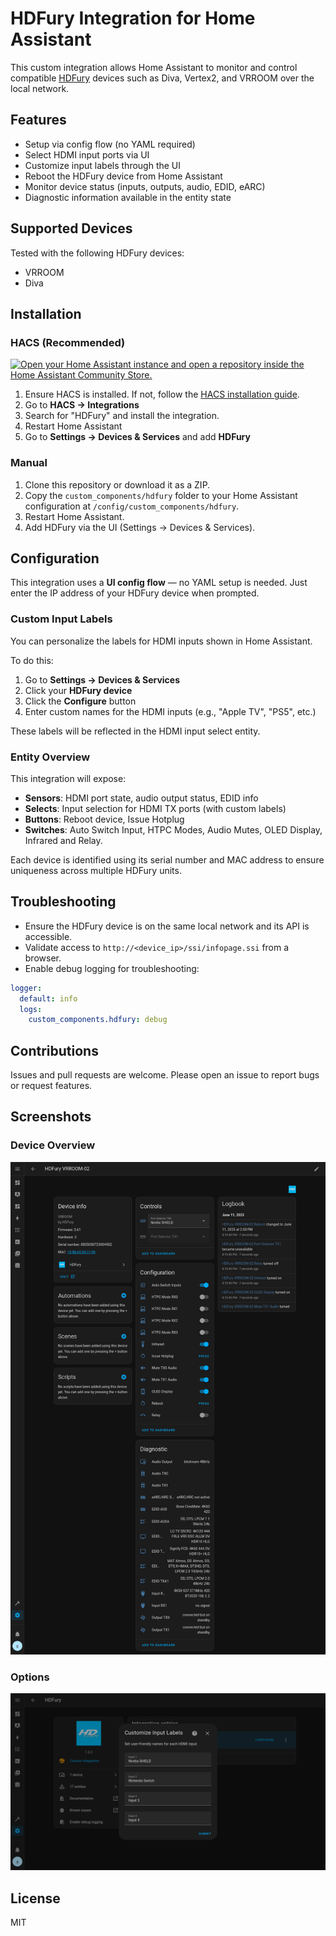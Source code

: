 # HDFury Integration for Home Assistant

This custom integration allows Home Assistant to monitor and control compatible [HDFury](https://www.hdfury.com/) devices such as Diva, Vertex2, and VRROOM over the local network.

## Features

* Setup via config flow (no YAML required)
* Select HDMI input ports via UI
* Customize input labels through the UI
* Reboot the HDFury device from Home Assistant
* Monitor device status (inputs, outputs, audio, EDID, eARC)
* Diagnostic information available in the entity state

## Supported Devices

Tested with the following HDFury devices:

* VRROOM
* Diva

## Installation

### HACS (Recommended)

[![Open your Home Assistant instance and open a repository inside the Home Assistant Community Store.](https://my.home-assistant.io/badges/hacs_repository.svg)](https://my.home-assistant.io/redirect/hacs_repository/?owner=glenndehaan&repository=homeassistant-hdfury)

1. Ensure HACS is installed. If not, follow the [HACS installation guide](https://hacs.xyz/docs/use/download/download/).
2. Go to **HACS → Integrations**
3. Search for "HDFury" and install the integration.
4. Restart Home Assistant
5. Go to **Settings → Devices & Services** and add **HDFury**

### Manual

1. Clone this repository or download it as a ZIP.
2. Copy the `custom_components/hdfury` folder to your Home Assistant configuration at `/config/custom_components/hdfury`.
3. Restart Home Assistant.
4. Add HDFury via the UI (Settings → Devices & Services).

## Configuration

This integration uses a **UI config flow** — no YAML setup is needed.
Just enter the IP address of your HDFury device when prompted.

### Custom Input Labels

You can personalize the labels for HDMI inputs shown in Home Assistant.

To do this:
1. Go to **Settings → Devices & Services**
2. Click your **HDFury device**
3. Click the **Configure** button
4. Enter custom names for the HDMI inputs (e.g., "Apple TV", "PS5", etc.)

These labels will be reflected in the HDMI input select entity.

### Entity Overview

This integration will expose:

* **Sensors**: HDMI port state, audio output status, EDID info
* **Selects**: Input selection for HDMI TX ports (with custom labels)
* **Buttons**: Reboot device, Issue Hotplug
* **Switches**: Auto Switch Input, HTPC Modes, Audio Mutes, OLED Display, Infrared and Relay.

Each device is identified using its serial number and MAC address to ensure uniqueness across multiple HDFury units.

## Troubleshooting

* Ensure the HDFury device is on the same local network and its API is accessible.
* Validate access to `http://<device_ip>/ssi/infopage.ssi` from a browser.
* Enable debug logging for troubleshooting:

```yaml
logger:
  default: info
  logs:
    custom_components.hdfury: debug
```

## Contributions

Issues and pull requests are welcome. Please open an issue to report bugs or request features.

## Screenshots

### Device Overview

![Device Overview](screenshots/device_overview.png)

### Options

![Options](screenshots/options.png)

## License

MIT
